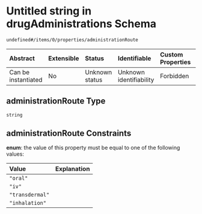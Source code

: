 # Untitled string in drugAdministrations Schema

```txt
undefined#/items/0/properties/administrationRoute
```



| Abstract            | Extensible | Status         | Identifiable            | Custom Properties | Additional Properties | Access Restrictions | Defined In                                                                                                             |
| :------------------ | :--------- | :------------- | :---------------------- | :---------------- | :-------------------- | :------------------ | :--------------------------------------------------------------------------------------------------------------------- |
| Can be instantiated | No         | Unknown status | Unknown identifiability | Forbidden         | Allowed               | none                | [drug\_administration\_protocol.schema.json\*](../out/drug_administration_protocol.schema.json "open original schema") |

## administrationRoute Type

`string`

## administrationRoute Constraints

**enum**: the value of this property must be equal to one of the following values:

| Value           | Explanation |
| :-------------- | :---------- |
| `"oral"`        |             |
| `"iv"`          |             |
| `"transdermal"` |             |
| `"inhalation"`  |             |
